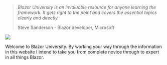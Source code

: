 > _Blazor University is an invaluable resource for anyone learning the framework. It gets right to the point and covers the essential topics clearly and directly._
> 
> Steve Sanderson - Blazor developer, Microsoft  

![](images/blazor-university-logo-large.png)

Welcome to Blazor University. By working your way through the information in this website I intend to take you from complete novice through to expert in all things Blazor.


